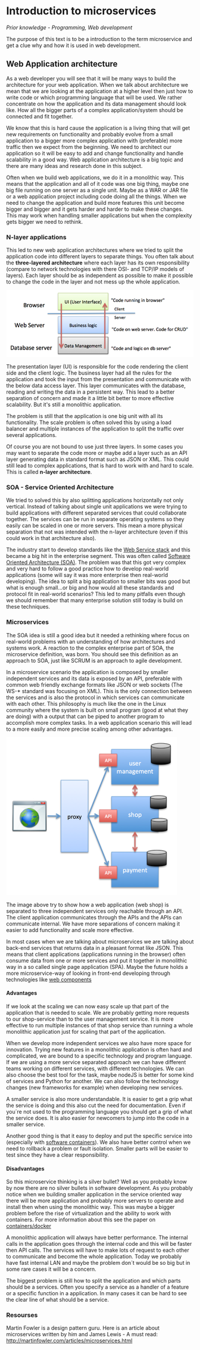 # Introduction to microservices

*Prior  knowledge  - Programming, Web development*

The purpose of this text is to be a introduction to the term microservice and get a clue why and how it is used in web development.

## Web Application architecture
As a web developer you will see that it will be many ways to build the architecture for your web application. When we talk about architecture we mean that we are looking at the application at a higher level then just how to write code or which programming language that will be used. We rather concentrate on how the application and its data management should look like. How all the bigger parts of a complex application/system should be connected and fit together.

We know that this is hard cause the application is a living thing that will get new requirements on functionality and probably evolve from a small application to a bigger more complex application with (preferable) more traffic then we expect from the beginning. We need to architect our application so it will be easy to add and change functionality and handle scalability in a good way. Web application architecture is a big topic and there are many ideas and research done in this subject.

Often when we build web applications, we do it in a monolithic way. This means that the application and all of it code was one big thing, maybe one big file running on one  server as a single unit. Maybe as a WAR or JAR file or a web application project including code doing all the things. When we need to change the application and build more features this unit become bigger and bigger and it gets harder and harder to make these changes. This may work when handling smaller applications but when the complexity gets bigger we need to rethink.

### N-layer applications
This led to new web application architectures where we tried to split the application code into different layers to separate things. You often talk about the **three-layered architecture** where each layer has its own responsibility (compare to network technologies with there OSI- and TCP/IP models of layers). Each layer should be as independent as possible to make it possible to change the code in the layer and not mess up the whole application.

![three-layered](https://github.com/CS-LNU-Learning-Objects/web-application-architecture/raw/master/images/three-layer.png)

The presentation layer (UI) is responsible for the code rendering the client side and the client logic. The business layer had all the rules for the application and took the input from the presentation and communicate with the below data access layer. This layer communicates with the database, reading and writing the data in a persistent way. This lead to a better separation of concern and made it a little bit better to more effective scalability. But it's still a monolithic application.

The problem is still that the application is one big unit with all its functionality. The scale problem is often solved this by using a load balancer and multiple instances of the application to split the traffic over several applications.

Of course you are not bound to use just three layers. In some cases you may want to separate the code more or maybe add a layer such as an API layer generating data in standard format such as JSON or XML. This could still lead to complex applications, that is hard to work with and hard to scale. This is called **n-layer architecture**.

### SOA - Service Oriented Architecture
We tried to solved this by also splitting applications horizontally not only vertical. Instead of talking about single unit applications we were trying to build applications with different separated services that could collaborate together. The services can be run in separate operating systems so they easily can be scaled in one or more servers. This mean a more physical separation that not was intended with the n-layer architecture (even if this could work in that architecture also).

The industry start to develop standards like the [Web Service stack](https://www.w3.org/TR/2002/WD-ws-arch-20021114/) and this became a big hit in the enterprise segment. This was often called [Software Oriented Architecture (SOA)](https://en.wikipedia.org/wiki/Service-oriented_architecture).
The problem was that this got very complex and very hard to follow a good practice how to develop real-world applications (some will say it was more enterprise then real-world developing). The idea to split a big application to smaller bits was good but what is enough small...or big and how would all these standards and protocol fit in real-world scenarios? This led to many pitfalls even though we should remember that many enterprise solution still today is build on these techniques.

### Microservices
The SOA idea is still a good idea but it needed a rethinking where focus on real-world problems with an understanding of how architectures and systems work. A reaction to the complex enterprise part of SOA, the microservice definition, was born. You should see this definition as an approach to SOA, just like SCRUM is an approach to agile development.

In a microservice scenario the application is composed by smaller independent services and its data is exposed by an API, preferable with common web friendly exchange formats like JSON or web sockets (The WS-* standard was focusing on XML). This is the only connection between the services and is also the protocol in which services can communicate with each other. This philosophy is much like the one in the Linux community where the system is built on small program (good at what they are doing) with a output that can be piped to another program to accomplish more complex tasks. In a web application scenario this will lead to a more easily and more precise scaling among other advantages.

![microservice](https://github.com/CS-LNU-Learning-Objects/web-application-architecture/raw/master/images/microservice.png)

The image above try to show how a web application (web shop) is separated to three independent services only reachable through an API. The client application communicates through the APIs and the APIs can communicate internal. We have more separations of concern making it easier to add functionality and scale more effective.

In most cases when we are talking about microservices we are talking about back-end services that returns data in a pleasant format like JSON. This means that client applications (applications running in the browser) often consume data from one or more services and put it together in monolithic way in a so called single page application (SPA). Maybe the future holds a more microservice-way of looking in front-end developing through technologies like [web components](http://webcomponents.org)

#### Advantages
If we look at the scaling we can now easy scale up that part of the application that is needed to scale. We are probably getting more requests to our shop-service than to the user management service. It is more effective to run multiple instances of that shop service than running a whole monolithic application just for scaling that part of the application.

 When we develop more independent services we also have more space for innovation. Trying new features in a monolithic application is often hard and complicated, we are bound to a specific technology and program language. If we are using a more service separated approach we can have different teams working on different services, with different technologies. We can also choose the best tool for the task, maybe nodeJS is better for some kind of services and Python for another. We can also follow the technology changes (new frameworks for example) when developing new services.

A smaller service is also more understandable. It is easier to get a grip what the service is doing and this also cut the need for documentation. Even if you´re not used to the programming language you should get a grip of what the service does. It is also easier for newcomers to jump into the code in a smaller service.

Another good thing is that it easy to deploy and put the specific service into  (especially with [software containers](https://en.wikipedia.org/wiki/Operating-system-level_virtualization)). We also have better control when we need to rollback a problem or fault isolation. Smaller parts will be easier to test since they have a clear responsibility.

#### Disadvantages
So this microservice thinking is a silver bullet? Well as you probably know by now there are no silver bullets in software development. As you probably notice when we building smaller application in the service oriented way there will be more application and probably more servers to operate and install then when using the monolithic way. This was maybe a bigger problem before the rise of virtualization and the ability to work with containers. For more information about this see the paper on [containers/docker](https://github.com/CS-LNU-Learning-Objects/web-application-architecture/blob/master/containers.md)

A monolithic application will always have better performance. The internal calls in the application goes through the internal code and this will be faster then API calls. The services will have to make lots of request to each other to communicate and become the whole application. Today we probably have fast internal LAN and maybe the problem don´t would be so big but in some rare cases it will be a concern.

The biggest problem is still how to split the application and which parts should be a services. Often you specify a service as a handler of a feature or a specific function in a application. In many cases it can be hard to see the clear line of what should be a service.

### Resourses

Martin Fowler is a design pattern guru. Here is an article about microservices written by him and James Lewis - A must read: http://martinfowler.com/articles/microservices.html
